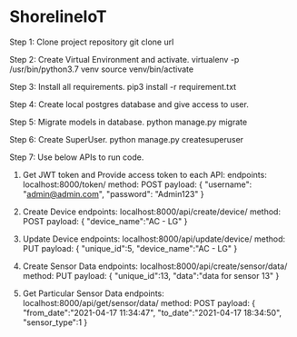 # ShorelineIoT

Step 1: Clone project repository
    git clone url

Step 2: Create Virtual Environment and activate.
    virtualenv -p /usr/bin/python3.7 venv
    source venv/bin/activate

Step 3: Install all requirements.
    pip3 install -r requirement.txt

Step 4: Create local postgres database and give access to user.

Step 5: Migrate models in database.
    python manage.py migrate

Step 6: Create SuperUser.
    python manage.py createsuperuser

Step 7: Use below APIs to run code.

1. Get JWT token and Provide access token to each API:
    endpoints: localhost:8000/token/
    method: POST
    payload:
        {
            "username": "admin@admin.com",
            "password": "Admin123"
        }

2. Create Device
    endpoints: localhost:8000/api/create/device/
    method: POST
    payload:
        {
            "device_name":"AC - LG"
        }

3. Update Device
    endpoints: localhost:8000/api/update/device/
    method: PUT
    payload:
        {
            "unique_id":5,
            "device_name":"AC - LG"
        }

4. Create Sensor Data
    endpoints: localhost:8000/api/create/sensor/data/
    method: PUT
    payload:
        {
            "unique_id":13,
            "data":"data for sensor 13"
        }

5. Get Particular Sensor Data
    endpoints: localhost:8000/api/get/sensor/data/
    method: POST
    payload:
        {
            "from_date":"2021-04-17 11:34:47",
            "to_date":"2021-04-17 18:34:50",
            "sensor_type":1
        }
